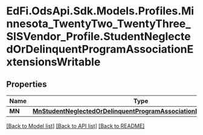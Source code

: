 # EdFi.OdsApi.Sdk.Models.Profiles.Minnesota_TwentyTwo_TwentyThree_SISVendor_Profile.StudentNeglectedOrDelinquentProgramAssociationExtensionsWritable
## Properties

Name | Type | Description | Notes
------------ | ------------- | ------------- | -------------
**MN** | [**MnStudentNeglectedOrDelinquentProgramAssociationExtensionWritable**](MnStudentNeglectedOrDelinquentProgramAssociationExtensionWritable.md) |  | [optional] 

[[Back to Model list]](../README.md#documentation-for-models) [[Back to API list]](../README.md#documentation-for-api-endpoints) [[Back to README]](../README.md)

